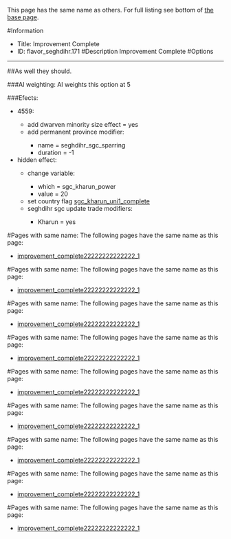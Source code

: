 This page has the same name as others. For full listing see bottom of [the base page](improvement.md).

#Information
 - Title: Improvement Complete
 - ID: flavor_seghdihr.171
#Description
Improvement Complete
#Options

___
##As well they should.

###AI weighting:
AI weights this option at 5


###Efects:<ul><li>4559:</li><ul><li>add dwarven minority size effect = yes</li><li>add permanent province modifier:</li><ul><li>name = seghdihr_sgc_sparring</li><li>duration = -1</li></ul></ul><li>hidden effect:</li><ul><li>change variable:</li><ul><li>which = sgc_kharun_power</li><li>value = 20</li></ul><li>set country flag [sgc_kharun_uni1_complete](../flags/sgc_kharun_uni1_complete.md)</li><li>seghdihr sgc update trade modifiers:</li><ul><li>Kharun = yes</li></ul></ul></ul>


#Pages with same name:
The following pages have the same name as this page:
 - [improvement_complete22222222222222_1](improvement_complete22222222222222_1.md)


#Pages with same name:
The following pages have the same name as this page:
 - [improvement_complete22222222222222_1](improvement_complete22222222222222_1.md)


#Pages with same name:
The following pages have the same name as this page:
 - [improvement_complete22222222222222_1](improvement_complete22222222222222_1.md)


#Pages with same name:
The following pages have the same name as this page:
 - [improvement_complete22222222222222_1](improvement_complete22222222222222_1.md)


#Pages with same name:
The following pages have the same name as this page:
 - [improvement_complete22222222222222_1](improvement_complete22222222222222_1.md)


#Pages with same name:
The following pages have the same name as this page:
 - [improvement_complete22222222222222_1](improvement_complete22222222222222_1.md)


#Pages with same name:
The following pages have the same name as this page:
 - [improvement_complete22222222222222_1](improvement_complete22222222222222_1.md)


#Pages with same name:
The following pages have the same name as this page:
 - [improvement_complete22222222222222_1](improvement_complete22222222222222_1.md)


#Pages with same name:
The following pages have the same name as this page:
 - [improvement_complete22222222222222_1](improvement_complete22222222222222_1.md)

